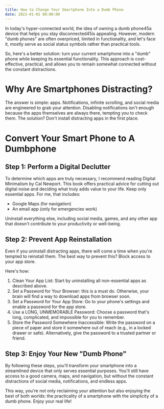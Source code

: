 ```yaml
---
title: How to Change Your Smartphone Into a Dumb Phone
date: 2023-01-01 00:00:00
---
```


In today's hyper-connected world, the idea of owning a dumb phone45a device that helps you stay disconnected45is appealing. However, modern "dumb phones" are often overpriced, limited in functionality, and let's face it, mostly serve as social status symbols rather than practical tools.

So, here's a better solution: turn your current smartphone into a "dumb" phone while keeping its essential functionality. This approach is cost-effective, practical, and allows you to remain somewhat connected without the constant distractions.

# Why Are Smartphones Distracting?

The answer is simple: apps. Notifications, infinite scrolling, and social media are engineered to grab your attention. Disabling notifications isn't enough because the apps themselves are always there, tempting you to check them. The solution? Don't install distracting apps in the first place.

# Convert Your Smart Phone to A Dumbphone
## Step 1: Perform a Digital Declutter

To determine which apps are truly necessary, I recommend reading Digital Minimalism by Cal Newport. This book offers practical advice for cutting out digital noise and deciding what truly adds value to your life.
Keep only essential apps. 
For me, that includes:
- Google Maps (for navigation)
- An email app (only for emergencies work)

Uninstall everything else, including social media, games, and any other app that doesn't contribute to your productivity or well-being.

## Step 2: Prevent App Reinstallation

Even if you uninstall distracting apps, there will come a time when you're tempted to reinstall them. The best way to prevent this? Block access to your app store.

Here's how:

1. Clean Your App List: Start by uninstalling all non-essential apps as described above.
2. Set a Password for Your Browser: this is a must do. Otherwise, your brain will find a way to download apps from browser soon.
3. Set a Password for Your App Store: Go to your phone's settings and enable a password for the app store.
4. Use a LONG, UNMEMORABLE Password: Choose a password that's long, complicated, and impossible for you to remember.
5. Store the Password Somewhere Inaccessible: Write the password on a piece of paper and store it somewhere out of reach (e.g., in a locked drawer or safe). Alternatively, give the password to a trusted partner or friend.

## Step 3: Enjoy Your New "Dumb Phone"

By following these steps, you'll transform your smartphone into a streamlined device that only serves essential purposes. You'll still have access to a good camera, maps, and navigation, but without the constant distractions of social media, notifications, and endless apps.

This way, you're not only reclaiming your attention but also enjoying the best of both worlds: the practicality of a smartphone with the simplicity of a dumb phone. Enjoy your real life!
